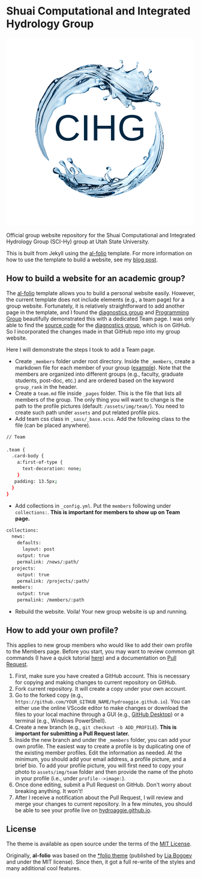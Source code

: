 # Shuai Computational and Integrated Hydrology Group

![Group Logo](assets/img/logos/group-logo.png)

Official group website repository for the Shuai Computational and Integrated Hydrology Group (SCI-Hy) group at Utah State University.

This is built from Jekyll using the [al-folio](https://github.com/alshedivat/al-folio) template. For more information on how to use the template to build a website, see my [blog post](https://hydroaggie.github.io/blog/2023/Create-Your-Personal-Website-Using-Github-Pages/).

## How to build a website for an academic group?
The [al-folio](https://github.com/alshedivat/al-folio) template allows you to build a personal website easily. However, the current template does not include elements (e.g., a team page) for a group website. Fortunately, it is relatively straightforward to add another page in the template, and I found the [diagnostics group](https://inbt.jhu.edu/epidiagnostics/) and [Programming Group](https://programming-group.com/) beautifully demonstrated this with a dedicated Team page. I was only able to find the [source code](https://github.com/hunky-d0ry/hunky-d0ry.github.io) for the [diagnostics group](https://inbt.jhu.edu/epidiagnostics/), which is on GitHub. So I incorporated the changes made in that GitHub repo into my group website.

Here I will demonstrate the steps I took to add a Team page. 
- Create `_members` folder under root directory. Inside the `_members`, create a markdown file for each member of your group ([example](https://github.com/hydroaggie/hydroaggie.github.io/tree/master/_members)). Note that the members are organized into different groups (e.g., faculty, graduate students, post-doc, etc.) and are ordered based on the keyword `group_rank` in the header. 
- Create a `team.md` file inside `_pages` folder. This is the file that lists all members of the group. The only thing you will want to change is the path to the profile pictures (default: `/assets/img/team/`). You need to create such path under `assets` and put related profile pics. 
- Add team css class in `_sass/_base.scss`. Add the following class to the file (can be placed anywhere).

```bash
// Team

.team {
  .card-body {
    a:first-of-type {
      text-decoration: none;
    }
   padding: 13.5px;
  }
}
```

- Add collections in `_config.yml`. Put the `members` following under `collections:`. **This is important for members to show up on Team page.**

```bash
collections:
  news:
    defaults:
      layout: post
    output: true
    permalink: /news/:path/
  projects:
    output: true
    permalink: /projects/:path/
  members:
    output: true
    permalink: /members/:path
```

- Rebuild the website. Voila! Your new group website is up and running.

## How to add your own profile?
This applies to new group members who would like to add their own profile to the Members page. Before you start, you may want to review common git commands (I have a quick tutorial [here](https://hydroaggie.github.io/assets/pdf/Intro_to_Git.pdf)) and a documentation on [Pull Request](https://docs.github.com/en/pull-requests/collaborating-with-pull-requests/proposing-changes-to-your-work-with-pull-requests/creating-a-pull-request).

1. First, make sure you have created a GitHub account. This is necessary for copying and making changes to current repository on GitHub.
2. Fork current repository. It will create a copy under your own account.
3. Go to the forked copy (e.g., `https://github.com/YOUR_GITHUB_NAME/hydroaggie.github.io`). You can either use the online VScode editor to make changes or download the files to your local machine through a GUI (e.g., [GitHub Desktop](https://github.com/apps/desktop)) or a terminal (e.g., Windows PowerShell).
4. Create a new branch (e.g., `git checkout -b ADD_PROFILE`). **This is important for submitting a Pull Request later.**
5. Inside the new branch and under the `_members` folder, you can add your own profile. The easiest way to create a profile is by duplicating one of the existing member profiles. Edit the information as needed. At the minimum, you should add your email address, a profile picture, and a brief bio. To add your profile picture, you will first need to copy your photo to `assets/img/team` folder and then provide the name of the photo in your profile (i.e., under `profile-->image:`).
6. Once done editing, submit a Pull Request on GitHub. Don't worry about breaking anything. It won't!
7. After I receive a notification about the Pull Request, I will review and merge your changes to current repository. In a few minutes, you should be able to see your profile live on [hydroaggie.github.io](https://hydroaggie.github.io/).

## License

The theme is available as open source under the terms of the [MIT License](https://github.com/alshedivat/al-folio/blob/master/LICENSE).

Originally, **al-folio** was based on the [\*folio theme](https://github.com/bogoli/-folio) (published by [Lia Bogoev](https://liabogoev.com) and under the MIT license). Since then, it got a full re-write of the styles and many additional cool features.
